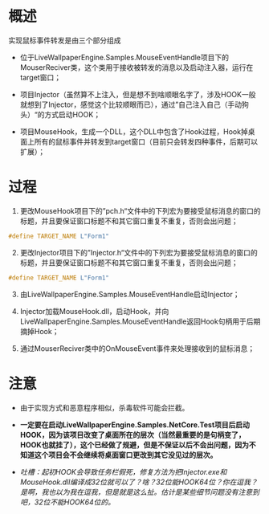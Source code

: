 # 概述

实现鼠标事件转发是由三个部分组成
+ 位于LiveWallpaperEngine.Samples.MouseEventHandle项目下的MouserReciver类，这个类用于接收被转发的消息以及启动注入器，运行在target窗口；

+ 项目Injector（虽然算不上注入，但是想不到啥顺眼名字了，涉及HOOK一般就想到了Injector，感觉这个比较顺眼而已），通过”自己注入自己（手动狗头）“的方式启动HOOK；

+ 项目MouseHook，生成一个DLL，这个DLL中包含了Hook过程，Hook掉桌面上所有的鼠标事件并转发到target窗口（目前只会转发四种事件，后期可以扩展）；

# 过程

1. 更改MouseHook项目下的”pch.h“文件中的下列宏为要接受鼠标消息的窗口的标题，并且要保证窗口标题不和其它窗口重复不重复，否则会出问题；
```c
#define TARGET_NAME L"Form1"
```

2. 更改Injector项目下的”Injector.h“文件中的下列宏为要接受鼠标消息的窗口的标题，并且要保证窗口标题不和其它窗口重复不重复，否则会出问题；
```c
#define TARGET_NAME L"Form1"
```

3. 由LiveWallpaperEngine.Samples.MouseEventHandle启动Injector；

4. Injector加载MouseHook.dll，启动Hook，并向LiveWallpaperEngine.Samples.MouseEventHandle返回Hook句柄用于后期摘掉Hook；

5. 通过MouserReciver类中的OnMouseEvent事件来处理接收到的鼠标消息；

# 注意

+ 由于实现方式和恶意程序相似，杀毒软件可能会拦截。

+ **一定要在启动LiveWallpaperEngine.Samples.NetCore.Test项目后启动HOOK，因为该项目改变了桌面所在的层次（当然最重要的是句柄变了，HOOK也就挂了），这个已经做了规避，但是不保证以后不会出问题，因为不知道这个项目会不会继续将桌面窗口更改到其它没见过的层次。**

+ *吐槽：起初HOOK会导致任务栏假死，修复方法为把Injector.exe和MouseHook.dll编译成32位就可以了？啥？32位能HOOK64位？你在逗我？是啊，我也以为我在逗我，但是就是这么扯。估计是某些细节问题没有注意到吧，32位不能HOOK64位的。*